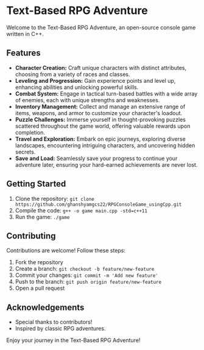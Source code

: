 # Text-Based RPG Adventure

Welcome to the Text-Based RPG Adventure, an open-source console game written in C++.

## Features

- **Character Creation:** Craft unique characters with distinct attributes, choosing from a variety of races and classes.
- **Leveling and Progression:** Gain experience points and level up, enhancing abilities and unlocking powerful skills.
- **Combat System:** Engage in tactical turn-based battles with a wide array of enemies, each with unique strengths and weaknesses.
- **Inventory Management:** Collect and manage an extensive range of items, weapons, and armor to customize your character's loadout.
- **Puzzle Challenges:** Immerse yourself in thought-provoking puzzles scattered throughout the game world, offering valuable rewards upon completion.
- **Travel and Exploration:** Embark on epic journeys, exploring diverse landscapes, encountering intriguing characters, and uncovering hidden secrets.
- **Save and Load:** Seamlessly save your progress to continue your adventure later, ensuring your hard-earned achievements are never lost.

## Getting Started

1. Clone the repository: `git clone https://github.com/ghanshyamgcs22/RPGConsoleGame_usingCpp.git`
2. Compile the code: `g++ -o game main.cpp -std=c++11`
3. Run the game: `./game`

## Contributing

Contributions are welcome! Follow these steps:
1. Fork the repository
2. Create a branch: `git checkout -b feature/new-feature`
3. Commit your changes: `git commit -m 'Add new feature'`
4. Push to the branch: `git push origin feature/new-feature`
5. Open a pull request



## Acknowledgements

- Special thanks to contributors!
- Inspired by classic RPG adventures.

Enjoy your journey in the Text-Based RPG Adventure!
